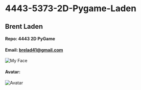 # 4443-5373-2D-Pygame-Laden
## Brent Laden
#### Repo: 4443 2D PyGame
#### Email: brelad41@gmail.com
![My Face](https://drive.google.com/file/d/1WJYy6JjtYzcReCyrq0Uol-W5WF9q5SSK/view?usp=sharing)
#### Avatar:
![Avatar]()
